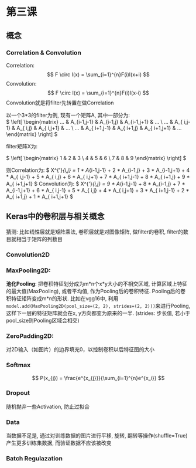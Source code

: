 # 第三课

## 概念

### Correlation & Convolution

Correlation:
$$
F \circ I(x) = \sum_{i=1}^{n}F(i)I(x+i)
$$
Convolution:
$$
F \circ I(x) = \sum_{i=1}^{n}F(i)I(x-i)
$$
Convolution就是将filter先转置在做Correlation

以一个3*3的filter为例, 现有一个矩阵A, 其中一部分为:  
$
\left[
  \begin{matrix}
... & A_{i-1,j-1}    &  A_{i-1,j}  &   A_{i-1,j+1} & ...  \\
... & A_{ i,j-1}      & A_{ i,j}     &   A_{ i,j+1} &   ...  \\
... & A_{ i+1,j-1} & A_{ i+1,j} &   A_{ i+1,j+1} & ...
  \end{matrix}
\right]
$

filter矩阵X为:

$
\left[
  \begin{matrix}
   1 & 2 & 3 \\
   4 & 5 & 6 \\
   7 & 8 & 9
  \end{matrix}
\right]
$

则Correlation为:
$
X^{'}_{i,j} = 
1 * A_{i-1,j-1} + 2 * A_{i-1,j} + 3 * A_{i-1,j+1} + 
4 * A_{ i,j-1} + 5 * A_{ i,j} + 6 * A_{ i,j+1} + 
7 * A_{ i+1,j-1} + 8 * A_{ i+1,j} + 9 * A_{ i+1,j+1}
$
Convolution为:
$
X^{'}_{i,j} = 
9 * A_{i-1,j-1} + 8 * A_{i-1,j} + 7 * A_{i-1,j+1} + 
6 * A_{ i,j-1} + 5 * A_{ i,j} + 4 * A_{ i,j+1} + 
3 * A_{ i+1,j-1} + 2 * A_{ i+1,j} + 1 * A_{ i+1,j+1}
$


## Keras中的卷积层与相关概念
猜测:
比如线性层就是矩阵乘法, 卷积层就是对图像矩阵, 做filter的卷积, filter的数目就相当于矩阵的列数目

### Convolution2D


### MaxPooling2D:
**池化Pooling**: 把卷积特征划分成为m\*n个x\*y大小的不相交区域, 计算区域上特征的最大值(MaxPooling), 或者平均值, 作为Pooling后的卷积特征. Pooling后的卷积特征矩阵变成m*n的形状.
比如在vgg16中, 利用```model.add(MaxPooling2D(pool_size=(2, 2), strides=(2, 2)))```来进行Pooling, 这样下一层的特征矩阵就会在x, y方向都变为原来的一半. (strides: 步长值, 若小于pool_size则Pooling区域会相交)

### ZeroPadding2D:
对2D输入（如图片）的边界填充0，以控制卷积以后特征图的大小

### Softmax
$$
P(x_{j}) = \frac{e^{x_{j}}}{\sum_{i=1}^{n}e^{x_i}}
$$


### Dropout
随机抛弃一些Activation, 防止过拟合


### Data 
当数据不足是, 通过对训练数据的图片进行平移, 旋转, 翻转等操作(shuffle=True)产生更多训练集数据, 而验证数据不应该被改变

### Batch Regulazation
